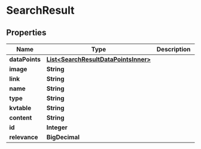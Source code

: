 

# SearchResult



## Properties

| Name | Type | Description | Notes |
|------------ | ------------- | ------------- | -------------|
|**dataPoints** | [**List&lt;SearchResultDataPointsInner&gt;**](SearchResultDataPointsInner.md) |  |  [optional] |
|**image** | **String** |  |  [optional] |
|**link** | **String** |  |  [optional] |
|**name** | **String** |  |  |
|**type** | **String** |  |  [optional] |
|**kvtable** | **String** |  |  [optional] |
|**content** | **String** |  |  [optional] |
|**id** | **Integer** |  |  [optional] |
|**relevance** | **BigDecimal** |  |  [optional] |



